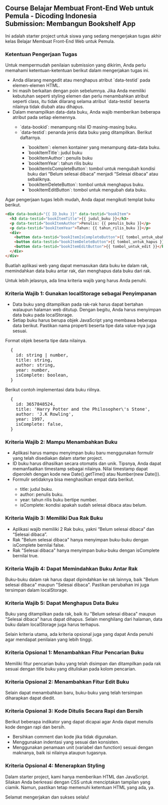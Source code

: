 ## Course Belajar Membuat Front-End Web untuk Pemula - Dicoding Indonesia <br>Submission: Membangun Bookshelf App

Ini adalah starter project untuk siswa yang sedang mengerjakan tugas akhir kelas Belajar Membuat Front-End Web untuk Pemula.

### Ketentuan Pengerjaan Tugas
Untuk mempermudah penilaian submission yang dikirim, Anda perlu memahami ketentuan-ketentuan berikut dalam mengerjakan tugas ini.
<ul>
  <li>Anda dilarang mengedit atau menghapus atribut `data-testid` pada elemen-elemen HTML.</li>
  <li>Ini masih berkaitan dengan poin sebelumnya. Jika Anda memiliki kebutuhan seperti styling elemen dan perlu menambahkan atribut seperti class, itu tidak dilarang selama atribut `data-testid` beserta nilainya tidak diubah atau dihapus.</li>
  <li>Dalam menampilkan data-data buku, Anda wajib memberikan beberapa atribut pada setiap elemennya.</li>
  <ul>
    <li>`data-bookid`: menampung nilai ID masing-masing buku.</li>
    <li>`data-testid`: penanda jenis data buku yang ditampilkan. Berikut daftarnya.</li>
    <ul>
      <li>`bookItem`: elemen kontainer yang menampung data-data buku.</li>
      <li>`bookItemTitle`: judul buku</li>
      <li>`bookItemAuthor`: penulis buku</li>
      <li>`bookItemYear`: tahun rilis buku</li>
      <li>`bookItemIsCompleteButton`: tombol untuk mengubah kondisi buku dari “Belum selesai dibaca” menjadi “Selesai dibaca” atau sebaliknya.</li>
      <li>`bookItemDeleteButton`: tombol untuk menghapus buku.</li>
      <li>`bookItemEditButton`: tombol untuk mengubah data buku.</li>
    </ul>
  </ul>
</ul>

Agar pengerjaan tugas lebih mudah, Anda dapat mengikuti templat buku berikut.
```html
<div data-bookid="{{ ID_buku }}" data-testid="bookItem">
  <h3 data-testid="bookItemTitle">{{ judul_buku }}</h3>
  <p data-testid="bookItemAuthor">Penulis: {{ penulis_buku }}</p>
  <p data-testid="bookItemYear">Tahun: {{ tahun_rilis_buku }}</p>
  <div>
    <button data-testid="bookItemIsCompleteButton">{{ tombol_untuk_ubah_kondisi }}</button>
    <button data-testid="bookItemDeleteButton">{{ tombol_untuk_hapus }}</button>
    <button data-testid="bookItemEditButton">{{ tombol_untuk_edit }}</button>
  </div>
</div>
```

Buatlah aplikasi web yang dapat memasukan data buku ke dalam rak, memindahkan data buku antar rak, dan menghapus data buku dari rak.

Untuk lebih jelasnya, ada lima kriteria wajib yang harus Anda penuhi.<br>

### Kriteria Wajib 1: Gunakan localStorage sebagai Penyimpanan
<ul>
  <li>Data buku yang ditampilkan pada rak-rak harus dapat bertahan walaupun halaman web ditutup. Dengan begitu, Anda harus menyimpan data buku pada localStorage.</li>
  <li>Setiap buku harus berupa objek JavaScript yang membawa beberapa data berikut. Pastikan nama properti beserta tipe data value-nya juga sesuai.</li>
</ul>

Format objek beserta tipe data nilainya.
<pre>
  {
    id: string | number,
    title: string,
    author: string,
    year: number,
    isComplete: boolean,
  }
</pre>
Berikut contoh implementasi data buku riilnya.
<pre>
  {
    id: 3657848524,
    title: 'Harry Potter and the Philosopher\'s Stone',
    author: 'J.K Rowling',
    year: 1997,
    isComplete: false,
  }
</pre>

### Kriteria Wajib 2: Mampu Menambahkan Buku
<ul>
  <li>Aplikasi harus mampu menyimpan buku baru menggunakan formulir yang telah disediakan dalam starter project.</li>
  <li>ID buku harus dihasilkan secara otomatis dan unik. Tipsnya, Anda dapat memanfaatkan timestamp sebagai nilainya. Nilai timestamp dapat diperoleh dengan kode new Date().getTime() atau Number(new Date()).</li>
  <li>Formulir setidaknya bisa menghasilkan empat data berikut.</li>
  <ul>
    <li>title: judul buku.</li>
    <li>author: penulis buku.</li>
    <li>year: tahun rilis buku bertipe number.</li>
    <li>isComplete: kondisi apakah sudah selesai dibaca atau belum.</li>
  </ul>
</ul>

### Kriteria Wajib 3: Memiliki Dua Rak Buku
<ul>
  <li>Aplikasi wajib memiliki 2 Rak buku, yakni “Belum selesai dibaca” dan “Selesai dibaca”.</li>
  <li>Rak "Belum selesai dibaca" hanya menyimpan buku-buku dengan isComplete bernilai false.</li>
  <li>Rak "Selesai dibaca" hanya menyimpan buku-buku dengan isComplete bernilai true.</li>
</ul>

### Kriteria Wajib 4: Dapat Memindahkan Buku Antar Rak
Buku-buku dalam rak harus dapat dipindahkan ke rak lainnya, baik "Belum selesai dibaca" maupun "Selesai dibaca". Pastikan perubahan ini juga tersimpan dalam localStorage.

### Kriteria Wajib 5: Dapat Menghapus Data Buku
Buku yang ditampilkan pada rak, baik itu "Belum selesai dibaca" maupun "Selesai dibaca" harus dapat dihapus. Selain menghilang dari halaman, data buku dalam localStorage juga harus terhapus.

Selain kriteria utama, ada kriteria opsional juga yang dapat Anda penuhi agar mendapat penilaian yang lebih tinggi.

### Kriteria Opsional 1: Menambahkan Fitur Pencarian Buku
Memiliki fitur pencarian buku yang telah disimpan dan ditampilkan pada rak sesuai dengan title buku yang dituliskan pada kolom pencarian.

### Kriteria Opsional 2: Menambahkan Fitur Edit Buku
Selain dapat menambahkan baru, buku-buku yang telah tersimpan diharapkan dapat diedit.

### Kriteria Opsional 3: Kode Ditulis Secara Rapi dan Bersih
Berikut beberapa indikator yang dapat dicapai agar Anda dapat menulis kode dengan rapi dan bersih.
<ul>
  <li>Bersihkan comment dan kode jika tidak digunakan.</li>
  <li>Menggunakan indentasi yang sesuai dan konsisten.</li>
  <li>Menggunakan penamaan unit (variabel dan function) sesuai dengan maknanya, baik isi nilainya ataupun tugasnya.</li>
</ul>

### Kriteria Opsional 4: Menerapkan Styling
Dalam starter project, kami hanya memberikan HTML dan JavaScript. Silakan Anda berkreasi dengan CSS untuk menciptakan tampilan yang ciamik. Namun, pastikan tetap memenuhi ketentuan HTML yang ada, ya.

Selamat mengerjakan dan sukses selalu!

